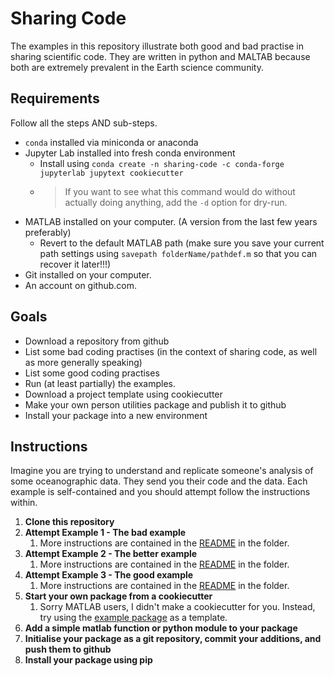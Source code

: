# Sharing Code

The examples in this repository illustrate both good and bad practise in sharing scientific code. They are written in python and MALTAB because both are extremely prevalent in the Earth science community.

## Requirements

Follow all the steps AND sub-steps.

* `conda` installed via miniconda or anaconda
* Jupyter Lab installed into fresh conda environment
  * Install using `conda create -n sharing-code -c conda-forge jupyterlab jupytext cookiecutter`
  * > If you want to see what this command would do without actually doing anything, add the `-d` option for dry-run.
* MATLAB installed on your computer. (A version from the last few years preferably)
  * Revert to the default MATLAB path (make sure you save your current path settings using `savepath folderName/pathdef.m` so that you can recover it later!!!)
* Git installed on your computer.
* An account on github.com.

## Goals

* Download a repository from github
* List some bad coding practises (in the context of sharing code, as well as more generally speaking)
* List some good coding practises
* Run (at least partially) the examples.
* Download a project template using cookiecutter
* Make your own person utilities package and publish it to github
* Install your package into a new environment

## Instructions

Imagine you are trying to understand and replicate someone's analysis of some oceanographic data. They send you their code and the data. Each example is self-contained and you should attempt follow the instructions within.

1) **Clone this repository**
1) **Attempt Example 1 - The bad example**
    1) More instructions are contained in the [README](bad_example/README.md) in the folder.
1) **Attempt Example 2 - The better example**
    1) More instructions are contained in the [README](better_example/README.md) in the folder.
1) **Attempt Example 3 - The good example**
    1) More instructions are contained in the [README](good_example/README.md) in the folder.
1) **Start your own package from a cookiecutter**
    1) Sorry MATLAB users, I didn't make a cookiecutter for you. Instead, try using the [example package](https://github.com/jessecusack/example_matlab_toolbox) as a template.
1) **Add a simple matlab function or python module to your package**
1) **Initialise your package as a git repository, commit your additions, and push them to github**
1) **Install your package using pip**
